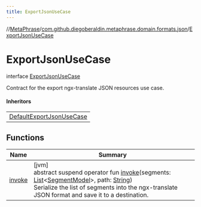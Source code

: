 ```yaml
---
title: ExportJsonUseCase
---
```

//[MetaPhrase](../../../index.html)/[com.github.diegoberaldin.metaphrase.domain.formats.json](../index.html)/[ExportJsonUseCase](index.html)



# ExportJsonUseCase

interface [ExportJsonUseCase](index.html)

Contract for the export ngx-translate JSON resources use case.



#### Inheritors


| |
|---|
| [DefaultExportJsonUseCase](../-default-export-json-use-case/index.html) |


## Functions


| Name | Summary |
|---|---|
| [invoke](invoke.html) | [jvm]<br>abstract suspend operator fun [invoke](invoke.html)(segments: [List](https://kotlinlang.org/api/latest/jvm/stdlib/kotlin.collections/-list/index.html)&lt;[SegmentModel](../../com.github.diegoberaldin.metaphrase.domain.project.data/-segment-model/index.html)&gt;, path: [String](https://kotlinlang.org/api/latest/jvm/stdlib/kotlin/-string/index.html))<br>Serialize the list of segments into the ngx-translate JSON format and save it to a destination. |

